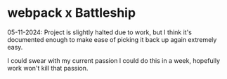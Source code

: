 # webpack x Battleship

05-11-2024: Project is slightly halted due to work, but I
think it's documented enough to make ease of picking it back
up again extremely easy.

I could swear with my current passion I could do this in a
week, hopefully work won't kill that passion.
